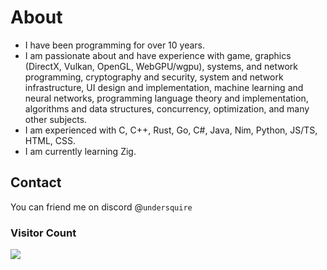 # About
- I have been programming for over 10 years.
- I am passionate about and have experience with game, graphics (DirectX, Vulkan, OpenGL, WebGPU/wgpu), systems, and network programming, cryptography and security, system and network infrastructure, UI design and implementation, machine learning and neural networks, programming language theory and implementation, algorithms and data structures, concurrency, optimization, and many other subjects.
- I am experienced with C, C++, Rust, Go, C#, Java, Nim, Python, JS/TS, HTML, CSS.
- I am currently learning Zig.

## Contact
You can friend me on discord @`undersquire`

### Visitor Count
<img align="center" src="https://profile-counter.glitch.me/undersquire/count.svg" />

